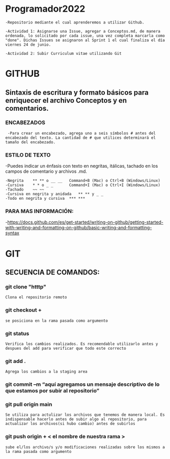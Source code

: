 # Programador2022
    
    -Repositorio mediante el cual aprenderemos a utilizar Github.

    -Actividad 1: Asignarse una Issue, agregar a Conceptos.md, de manera ordenada, lo solicitado por cada issue, una vez completa marcarla como "done". Dichas Issues se asignaron al Sprint 1 el cual finaliza el día viernes 24 de junio.
   
    -Actividad 2: Subir Curriculum vitae utilizando Git


# GITHUB
## Sintaxis de escritura y formato básicos para enriquecer el archivo Conceptos y en comentarios. 

### ENCABEZADOS
  
     -Para crear un encabezado, agrega uno a seis símbolos # antes del encabezado del texto. La cantidad de # que utilices determinará el tamaño del encabezado.

### ESTILO DE TEXTO
   -Puedes indicar un énfasis con texto en negritas, itálicas, tachado en los campos de comentario y archivos .md.

    -Negrita	** ** o __ __	Command+B (Mac) o Ctrl+B (Windows/Linux)	
    -Cursiva	* * o _ _     	Command+I (Mac) o Ctrl+I (Windows/Linux)	
    -Tachado	~~ ~~		
    -Cursiva en negrita y anidada	** ** y _ _		
    -Todo en negrita y cursiva	*** ***		


### PARA MAS INFORMACIÓN:
   -https://docs.github.com/es/get-started/writing-on-github/getting-started-with-writing-and-formatting-on-github/basic-writing-and-formatting-syntax

# GIT
## SECUENCIA DE COMANDOS:

### git clone "htttp"
    Clona el repositorio remoto 
### git checkout + <el nombre de nuestra rama>
    se posiciona en la rama pasada como argumento

### git status
    Verifica los cambios realizados. Es recomendable utilizarlo antes y despues del add para verificar que todo este correcto
### git add .
    Agrega los cambios a la staging area
### git commit –m “aquí agregamos un mensaje descriptivo de lo que estamos por subir al repositorio”

### git pull origin main
    Se utiliza para actulizar los archivos que tenemos de manera local. Es indispensable hacerlo antes de subir algo al repositorio, para actualizar los archivos(si hubo cambio) antes de subirlos
### git push origin + < el nombre de nuestra rama >
    sube el/los archivo/s y/o modificaciones realizadas sobre los mismos a la rama pasada como argumento